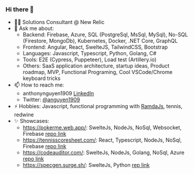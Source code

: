 ### Hi there 👋

- 👨‍💻 Solutions Consultant @ New Relic
- 💬 Ask me about: 
  - Backend: Firebase, Azure, SQL (PostgreSql, MsSql, MySql), No-SQL (Firestore, MongoDb), Kubernetes, Docker, .NET Core, GraphQL
  - Frontend: Angular, React, SwelteJS, TailwindCSS, Bootstrap
  - Languages: Javascript, Typescript, Python, Golang, C#
  - Tools: E2E (Cypress, Puppeteer), Load test (Artillery.io)
  - Others: SaaS application architecture, startup ideas, Product roadmap, MVP, Functional Programing, Cool VSCode/Chrome keyboard tricks
- 📫 How to reach me:
  - anthonynguyen1909 [LinkedIn](https://www.linkedin.com/in/anthonynguyen1909)
  - Twitter: [@anguyen1909](https://twitter.com/anguyen1909)
- ⚡ Hobbies: Javascript, functional programming with [RamdaJs](https://ramdajs.com/docs/), tennis, redwine 
- ✨ Showcases:
  - https://pokerme.web.app/: SwelteJs, NodeJs, NoSql, Websocket, Firebase [repo link](https://github.com/nvhoanganh/pokerme)
  - https://tennisscoresheet.com/: React, Typescript, NodeJs, NoSql, Firebase  [repo link](https://github.com/nvhoanganh/tennis-schiit)
  - https://codeauditor.com/: SwelteJs, NodeJs, Golang, NoSql, Azure [repo link](https://github.com/SSWConsulting/SSW.CodeAuditor)
  - https://specgen.surge.sh/: SwelteJs, Python [rep link](https://github.com/nvhoanganh/ssw-spec-review-gen) 
